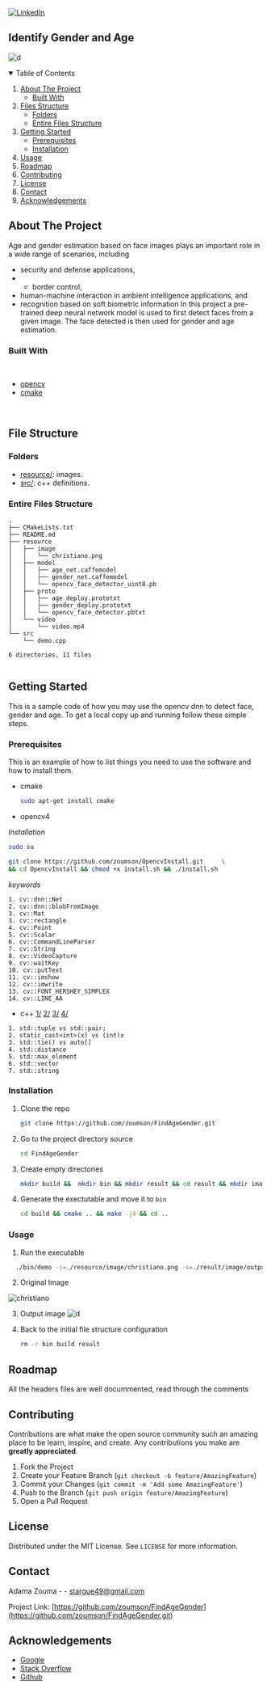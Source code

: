 [![LinkedIn][linkedin-shield]][linkedin-url]
<!--
[![Contributors][contributors-shield]][contributors-url]
[![Forks][forks-shield]][forks-url]
[![Stargazers][stars-shield]][stars-url]
[![Issues][issues-shield]][issues-url]
[![MIT License][license-shield]][license-url]
[![LinkedIn][linkedin-shield]][linkedin-url]


[![Github][github-shield]][github.com/zoumson?tab=repositories]
[![Stack Overflow][stackoverflow-shield]][stackoverflow.com/users/11175375/adam]
[![Leetcode][leetcode-shield]][eetcode.com/Hard_Code/]
-->
## Identify Gender and Age
![d](https://user-images.githubusercontent.com/38358621/123162190-e5324700-d4a2-11eb-9b61-316e6c7a17f5.png)
<!-- TABLE OF CONTENTS -->
<details open="open">
  <summary>Table of Contents</summary>
  <ol>
    <li>
      <a href="#about-the-project">About The Project</a>
      <ul>
        <li><a href="#built-with">Built With</a></li>
      </ul>
    </li>
    <li>
      <a href="#file-structure">Files Structure</a>
      <ul>
        <li><a href="#folders">Folders</a></li>
        <li><a href="#entire-files-structure">Entire Files Structure</a></li>
      </ul>
    </li>
    <li>
      <a href="#getting-started">Getting Started</a>
      <ul>
        <li><a href="#prerequisites">Prerequisites</a></li>
        <li><a href="#installation">Installation</a></li>
      </ul>
    </li>
    <li><a href="#usage">Usage</a></li>
    <li><a href="#roadmap">Roadmap</a></li>
    <li><a href="#contributing">Contributing</a></li>
    <li><a href="#license">License</a></li>
    <li><a href="#contact">Contact</a></li>
    <li><a href="#acknowledgements">Acknowledgements</a></li>
  </ol>
</details>



<!-- ABOUT THE PROJECT -->
## About The Project
<!-- [![Product Name Screen Shot][product-screenshot]](https://example.com) -->
Age and gender estimation based on face images plays an important role in a wide range of scenarios, including 
* security and defense applications, 
* * border control, 
* human-machine interaction in ambient intelligence applications, and 
* recognition based on soft biometric information
In this project a pre-trained deep neural network model is used to first detect faces from a given image. The face detected is then used for gender and age estimation. 
<!--Built with -->
### Built With

<br>

* [opencv](https://opencv.org/)
* [cmake](https://cmake.org/)

<br>

## File Structure

### Folders

* [resource/](resource/): images.
* [src/](src/): c++ definitions.


### Entire Files Structure 

```
.
├── CMakeLists.txt
├── README.md
├── resource
│   ├── image
│   │   └── christiano.png
│   ├── model
│   │   ├── age_net.caffemodel
│   │   ├── gender_net.caffemodel
│   │   └── opencv_face_detector_uint8.pb
│   ├── proto
│   │   ├── age_deploy.prototxt
│   │   ├── gender_deploy.prototxt
│   │   └── opencv_face_detector.pbtxt
│   └── video
│       └── video.mp4
└── src
    └── demo.cpp

6 directories, 11 files


```


<!-- GETTING STARTED -->
## Getting Started

This is a sample code of how you may use  the opencv dnn to detect face, gender and age.
To get a local copy up and running follow these simple steps.

### Prerequisites

This is an example of how to list things you need to use the software and how to install them.
* cmake
  ```sh
  sudo apt-get install cmake
  ```

 * opencv4

 *Installation*
 ```sh
 sudo su
 ```
 ```sh
git clone https://github.com/zoumson/OpencvInstall.git     \
&& cd OpencvInstall && chmod +x install.sh && ./install.sh
 ```
 *keywords*
```
1. cv::dnn::Net
2. cv::dnn::blobFromImage
3. cv::Mat
3. cv::rectangle
4. cv::Point
5. cv::Scalar
6. cv::CommandLineParser
7. cv::String
8. cv::VideoCapture
9. cv::waitKey
10. cv::putText
11. cv::imshow
12. cv::imwrite
13. cv::FONT_HERSHEY_SIMPLEX
14. cv::LINE_AA
```
* c++ 
[1/](https://stackoverflow.com/questions/6687107/difference-between-stdpair-and-stdtuple-with-only-two-members/)
[2/](https://stackoverflow.com/questions/103512/why-use-static-castintx-instead-of-intx)
[3/](https://stackoverflow.com/questions/43762651/how-does-stdtie-work/)
[4/](https://www.geeksforgeeks.org/max_element-in-cpp/)

```
1. std::tuple vs std::pair;
2. static_cast<int>(x) vs (int)x
3. std::tie() vs auto[]
4. std::distance
5. std::max_element
6. std::vector
7. std::string
```
### Installation

1. Clone the repo
   ```sh
   git clone https://github.com/zoumson/FindAgeGender.git
   ```
2. Go to the project directory source
   ```sh
   cd FindAgeGender
   ```
3. Create empty directories 
   ```sh
   mkdir build &&  mkdir bin && mkdir result && cd result && mkdir image && cd ..
   ```
5. Generate the exectutable and move it to `bin`
   ```sh
   cd build && cmake .. && make -j4 && cd ..
   ```

<!-- USAGE EXAMPLES -->
### Usage

1. Run the executable 
 ```sh
   ./bin/demo -i=./resource/image/christiano.png -s=./result/image/output.png
```
2. Original Image

![christiano](https://user-images.githubusercontent.com/38358621/123162160-db104880-d4a2-11eb-8c32-d1ba2a3119b2.png)

3. Output image 
![d](https://user-images.githubusercontent.com/38358621/123162190-e5324700-d4a2-11eb-9b61-316e6c7a17f5.png)

4. Back to the initial file structure configuration
   ```sh
   rm -r bin build result 
   ```
<!-- ROADMAP -->
## Roadmap

All the headers files are well docummented, read through the comments

<!-- CONTRIBUTING -->
## Contributing

Contributions are what make the open source community such an amazing place to be learn, inspire, and create. Any contributions you make are **greatly appreciated**.

1. Fork the Project
2. Create your Feature Branch (`git checkout -b feature/AmazingFeature`)
3. Commit your Changes (`git commit -m 'Add some AmazingFeature'`)
4. Push to the Branch (`git push origin feature/AmazingFeature`)
5. Open a Pull Request



<!-- LICENSE -->
## License

Distributed under the MIT License. See `LICENSE` for more information.



<!-- CONTACT -->
## Contact

Adama Zouma - <!-- [@your_twitter](https://twitter.com/your_username) -->- stargue49@gmail.com

Project Link: [https://github.com/zoumson/FindAgeGender](https://github.com/zoumson/FindAgeGender.git)



<!-- ACKNOWLEDGEMENTS -->
## Acknowledgements
* [Google](https://www.google.com/)
* [Stack Overflow](https://stackoverflow.com/)
* [Github](https://github.com/)




<!-- MARKDOWN LINKS & IMAGES -->
<!-- https://www.markdownguide.org/basic-syntax/#reference-style-links -->

[contributors-shield]: https://img.shields.io/github/contributors/othneildrew/Best-README-Template.svg?style=for-the-badge
[contributors-url]: https://github.com/othneildrew/Best-README-Template/graphs/contributors
[forks-shield]: https://img.shields.io/github/forks/othneildrew/Best-README-Template.svg?style=for-the-badge
[forks-url]: https://github.com/othneildrew/Best-README-Template/network/members
[stars-shield]: https://img.shields.io/github/stars/othneildrew/Best-README-Template.svg?style=for-the-badge
[stars-url]: https://github.com/othneildrew/Best-README-Template/stargazers
[issues-shield]: https://img.shields.io/github/issues/othneildrew/Best-README-Template.svg?style=for-the-badge
[issues-url]: https://github.com/othneildrew/Best-README-Template/issues
[license-shield]: https://img.shields.io/github/license/othneildrew/Best-README-Template.svg?style=for-the-badge
[license-url]: https://github.com/othneildrew/Best-README-Template/blob/master/LICENSE.txt
[linkedin-shield]: https://img.shields.io/badge/-LinkedIn-black.svg?style=for-the-badge&logo=linkedin&colorB=555
[linkedin-url]: linkedin.com/in/adama-zouma-553bba13a
[product-screenshot]: images/screenshot.png

